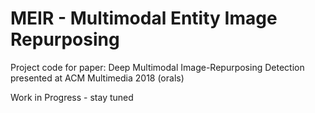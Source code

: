 # MEIR - Multimodal Entity Image Repurposing

Project code for paper:
Deep Multimodal Image-Repurposing Detection
presented at ACM Multimedia 2018 (orals)

Work in Progress - stay tuned
